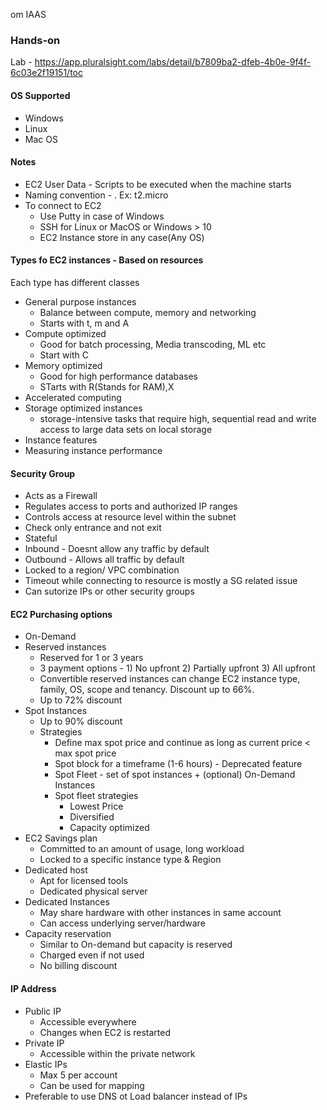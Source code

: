 om
IAAS

### Hands-on
Lab - https://app.pluralsight.com/labs/detail/b7809ba2-dfeb-4b0e-9f4f-6c03e2f19151/toc

#### OS Supported
- Windows
- Linux
- Mac OS

#### Notes

- EC2 User Data - Scripts to be executed when the machine starts
- Naming convention - <instance type><generation>.<resource size> Ex: t2.micro
- To connect to EC2
  - Use Putty in case of Windows
  - SSH for Linux or MacOS or Windows > 10
  - EC2 Instance store in any case(Any OS)
#### Types fo EC2 instances - Based on resources

Each type has different classes
- General purpose instances
  - Balance between compute, memory and networking
  - Starts with t, m and A
- Compute optimized
  - Good for batch processing, Media transcoding, ML etc
  - Start with C
- Memory optimized
  - Good for high performance databases
  - STarts with R(Stands for RAM),X
- Accelerated computing
- Storage optimized instances
  -  storage-intensive tasks that require high, sequential read and write access to large data sets on local storage
- Instance features
- Measuring instance performance

#### Security Group
- Acts as a Firewall
- Regulates access to ports and authorized IP ranges
- Controls access at resource level within the subnet
- Check only entrance and not exit  
- Stateful
- Inbound - Doesnt allow any traffic by default
- Outbound - Allows all traffic by default
- Locked to a region/ VPC combination
- Timeout while connecting to resource is mostly a SG related issue
- Can sutorize IPs or other security groups

#### EC2 Purchasing options
- On-Demand
- Reserved instances
  - Reserved for 1 or 3 years
  - 3 payment options - 1) No upfront 2) Partially upfront 3) All upfront
  - Convertible reserved instances can change EC2 instance type, family, OS, scope and tenancy. Discount up to 66%.
  - Up to 72% discount
- Spot Instances
  - Up to 90% discount
  - Strategies
    - Define max spot price and continue as long as current price < max spot price
    - Spot block for a timeframe (1-6 hours) - Deprecated feature
    - Spot Fleet - set of spot instances + (optional) On-Demand Instances
    - Spot fleet strategies
       - Lowest Price
       - Diversified
       - Capacity optimized
- EC2 Savings plan 
  - Committed to an amount of usage, long workload
  - Locked to a specific instance type & Region
- Dedicated host
  - Apt for licensed tools
  - Dedicated physical server
- Dedicated Instances
  - May share hardware with other instances in same account
  - Can access underlying server/hardware
- Capacity reservation
  - Similar to On-demand but capacity is reserved
  - Charged even if not used
  - No billing discount

 #### IP Address
 - Public IP 
   - Accessible everywhere
   - Changes when EC2 is restarted
- Private IP
   - Accessible within the private network
- Elastic IPs
   - Max 5 per account
   - Can be used for mapping
- Preferable to use DNS ot Load balancer instead of IPs                                                                       
                                                                  
